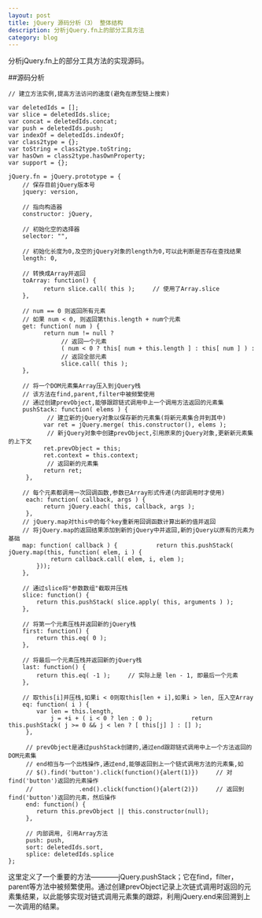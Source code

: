 ```yaml
---
layout: post
title: jQuery 源码分析（3） 整体结构
description: 分析jQuery.fn上的部分工具方法
category: blog
---
```


分析jQuery.fn上的部分工具方法的实现源码。

##源码分析

	// 建立方法实例,提高方法访问的速度(避免在原型链上搜索)

	var deletedIds = [];
	var slice = deletedIds.slice;
	var concat = deletedIds.concat;
	var push = deletedIds.push;
	var indexOf = deletedIds.indexOf;
	var class2type = {};
	var toString = class2type.toString;
	var hasOwn = class2type.hasOwnProperty;
	var support = {};

	jQuery.fn = jQuery.prototype = {
	    // 保存目前jQuery版本号
	    jquery: version,

	    // 指向构造器
	    constructor: jQuery,

	    // 初始化空的选择器
	    selector: "",

	    // 初始化长度为0,及空的jQuery对象的length为0,可以此判断是否存在查找结果
	    length: 0,

	    // 转换成Array并返回
	    toArray: function() {
	          return slice.call( this );     // 使用了Array.slice     
	    },

	    // num == 0 则返回所有元素
	    // 如果 num < 0, 则返回第this.length + num个元素
	    get: function( num ) {
	          return num != null ?
	               // 返回一个元素
	               ( num < 0 ? this[ num + this.length ] : this[ num ] ) :
	               // 返回全部元素
	               slice.call( this );
	    },

	    // 将一个DOM元素集Array压入到jQuery栈
	    // 该方法在find,parent,filter中被频繁使用
	    // 通过创建prevObject,能够跟踪链式调用中上一个调用方法返回的元素集
	    pushStack: function( elems ) {
	           // 建立新的jQuery对象以保存新的元素集(将新元素集合并到其中)
	          var ret = jQuery.merge( this.constructor(), elems );
	           // 新jQuery对象中创建prevObject,引用原来的jQuery对象,更新新元素集的上下文
	          ret.prevObject = this;
	          ret.context = this.context;
	           // 返回新的元素集
	          return ret;
	     },

	    // 每个元素都调用一次回调函数,参数已Array形式传递(内部调用时才使用)
	     each: function( callback, args ) {
	          return jQuery.each( this, callback, args );
	     },
		// jQuery.map对this中的每个key重新用回调函数计算出新的值并返回
	    // 将jQuery.map的返回结果添加到新的jQuery中并返回,新的jQuery以原有的元素为基础
	    map: function( callback ) {           return this.pushStack( jQuery.map(this, function( elem, i ) {
	            return callback.call( elem, i, elem );
	        }));
	    },

	    // 通过slice将"参数数组"截取并压栈
	    slice: function() {
	        return this.pushStack( slice.apply( this, arguments ) );
	    },

	    // 将第一个元素压栈并返回新的jQuery栈
	    first: function() {
	        return this.eq( 0 );
	    },
	    
	    // 将最后一个元素压栈并返回新的jQuery栈
	    last: function() {
	        return this.eq( -1 );     // 实际上是 len - 1, 即最后一个元素
	    },

	    // 取this[i]并压栈,如果i < 0则取this[len + i],如果i > len, 压入空Array
	    eq: function( i ) {
	        var len = this.length,
	            j = +i + ( i < 0 ? len : 0 );           return this.pushStack( j >= 0 && j < len ? [ this[j] ] : [] );
	     },

	     // prevObject是通过pushStack创建的,通过end跟踪链式调用中上一个方法返回的DOM元素集
	     // end相当与一个出栈操作,通过end,能够返回到上一个链式调用方法的元素集,如
	     // $().find('button').click(function(){alert(1)})     // 对find('button')返回的元素操作
	     //             .end().click(function(){alert(2)})     // 返回到find('button')返回的元素，然后操作
	     end: function() {
	        return this.prevObject || this.constructor(null);
	     },

	     // 内部调用, 引用Array方法
	     push: push,
	     sort: deletedIds.sort,
	     splice: deletedIds.splice
	};


这里定义了一个重要的方法————jQuery.pushStack；它在find，filter，parent等方法中被频繁使用。通过创建prevObject记录上次链式调用时返回的元素集结果，以此能够实现对链式调用元素集的跟踪，利用jQuery.end来回溯到上一次调用的结果。